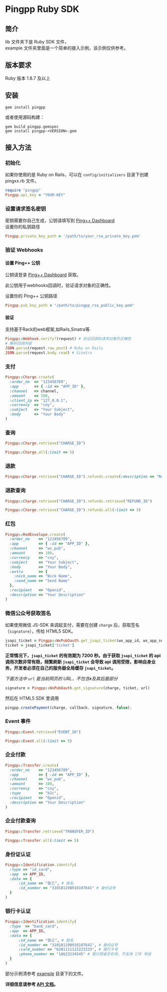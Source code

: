 # Pingpp Ruby SDK

## 简介
lib 文件夹下是 Ruby SDK 文件，<br>
example 文件夹里面是一个简单的接入示例，该示例仅供参考。

## 版本要求
Ruby 版本 1.8.7 及以上

## 安装
```
gem install pingpp
```
或者使用源码构建：
```
gem build pingpp.gemspec
gem install pingpp-<VERSION>.gem
```

## 接入方法
### 初始化
如果你使用的是 Ruby on Rails，可以在 `config/initializers` 目录下创建 pingxx.rb 文件。

``` ruby
require "pingpp"
Pingpp.api_key = "YOUR-KEY"
```

### 设置请求签名密钥
密钥需要你自己生成，公钥请填写到 [Ping++ Dashboard](https://dashboard.pingxx.com)  
设置你的私钥路径
``` ruby
Pingpp.private_key_path = '/path/to/your_rsa_private_key.pem'
```

### 验证 Webhooks

#### 设置 Ping++ 公钥

公钥请登录 [Ping++ Dashboard](https://dashboard.pingxx.com) 获取。

此公钥用于webhooks回调时，验证请求对象的正确性。

设置你的 Ping++ 公钥路径

``` ruby
Pingpp.pub_key_path = "/path/to/pingpp_rsa_public_key.pem"
```

#### 验证

支持基于Rack的web框架,如Rails,Sinatra等.
```ruby
Pingpp::Webhook.verify?(request) # 验证回调的请求对象的正确性
# 解析回调内容
JSON.parse(request.raw_post) # Ruby on Rails
JSON.parse(request.body.read) # Sinatra
```

### 支付
``` ruby
Pingpp::Charge.create(
  :order_no  => "123456789",
  :app       => { :id => "APP_ID" },
  :channel   => channel,
  :amount    => 100,
  :client_ip => "127.0.0.1",
  :currency  => "cny",
  :subject   => "Your Subject",
  :body      => "Your Body"
)
```

### 查询
``` ruby
Pingpp::Charge.retrieve("CHARGE_ID")
```
``` ruby
Pingpp::Charge.all(:limit => 5)
```

### 退款
``` ruby
Pingpp::Charge.retrieve("CHARGE_ID").refunds.create(:description => "Refund Description")
```

### 退款查询
``` ruby
Pingpp::Charge.retrieve("CHARGE_ID").refunds.retrieve("REFUND_ID")
```
``` ruby
Pingpp::Charge.retrieve("CHARGE_ID").refunds.all(:limit => 5)
```

### 红包
``` ruby
Pingpp::RedEnvelope.create(
  :order_no    => "123456789",
  :app         => { :id => "APP_ID" },
  :channel     => "wx_pub",
  :amount      => 100,
  :currency    => "cny",
  :subject     => "Your Subject",
  :body        => "Your Body",
  :extra       => {
    :nick_name => "Nick Name",
    :send_name => "Send Name"
  },
  :recipient   => "Openid",
  :description => "Your Description"
)
```

### 微信公众号获取签名
如果使用微信 JS-SDK 来调起支付，需要在创建 `charge` 后，获取签名（`signature`），传给 HTML5 SDK。
``` ruby
jsapi_ticket = Pingpp::WxPubOauth.get_jsapi_ticket(wx_app_id, wx_app_secret)
ticket = jsapi_ticket['ticket']
```
**正常情况下，`jsapi_ticket` 的有效期为 7200 秒。由于获取 `jsapi_ticket` 的 api 调用次数非常有限，频繁刷新 `jsapi_ticket` 会导致 api 调用受限，影响自身业务，开发者必须在自己的服务器全局缓存 `jsapi_ticket`。**

_下面方法中 `url` 是当前网页的 URL，不包含`#`及其后面部分_
``` ruby
signature = Pingpp::WxPubOauth.get_signature(charge, ticket, url)
```
然后在 HTML5 SDK 里调用
``` js
pingpp.createPayment(charge, callback, signature, false);
```

### Event 事件
``` ruby
Pingpp::Event.retrieve("EVENT_ID")
```
``` ruby
Pingpp::Event.all(:limit => 5)
```

### 企业付款
``` ruby
Pingpp::Transfer.create(
  :order_no    => "123456789",
  :app         => { :id => "APP_ID" },
  :channel     => "wx_pub",
  :amount      => 100,
  :currency    => "cny",
  :type        => "b2c",
  :recipient   => "Openid",
  :description => "Your Description"
)
```

### 企业付款查询
``` ruby
Pingpp::Transfer.retrieve("TRANSFER_ID")
```
``` ruby
Pingpp::Transfer.all(:limit => 5)
```

### 身份证认证
``` ruby
Pingpp::Identification.identify(
  :type => "id_card",
  :app  => APP_ID,
  :data => {
      :id_name => "张三", # 姓名
      :id_number => "310181198910107641" # 身份证号
  }
)
```

### 银行卡认证
``` ruby
Pingpp::Identification.identify(
  :type  => "bank_card",
  :app  => APP_ID,
  :data => {
      :id_name => "张三", # 姓名
      :id_number => "310181198910107641", # 身份证号
      :card_number => "6201111122223333", # 银行卡号
      :phone_number => "18623234545" # 银行预留手机号，不支持 178 号段
  }
)
```

部分示例清参考 [example](/example) 目录下的文件。

**详细信息请参考 [API 文档](https://www.pingxx.com/api?language=Ruby)。**
